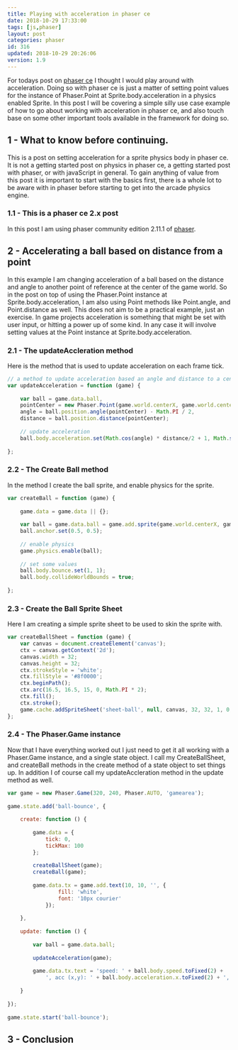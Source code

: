 ```yaml
---
title: Playing with acceleration in phaser ce
date: 2018-10-29 17:33:00
tags: [js,phaser]
layout: post
categories: phaser
id: 316
updated: 2018-10-29 20:26:06
version: 1.9
---
```


For todays post on [phaser ce](https://photonstorm.github.io/phaser-ce/index.html) I thought I would play around with acceleration. Doing so with phaser ce is just a matter of setting point values for the instance of Phaser.Point at Sprite.body.acceleration in a physics enabled Sprite. In this post I will be covering a simple silly use case example of how to go about working with acceleration in phaser ce, and also touch base on some other important tools available in the framework for doing so.

<!-- more -->

## 1 - What to know before continuing.

This is a post on setting acceleration for a sprite physics body in phaser ce. It is not a getting started post on physics in phaser ce, a getting started post with phaser, or with javaScript in general. To gain anything of value from this post it is important to start with the basics first, there is a whole lot to be aware with in phaser before starting to get into the arcade physics engine.

### 1.1 - This is a phaser ce 2.x post

In this post I am using phaser community edition 2.11.1 of [phaser](http://phaser.io/).

## 2 -  Accelerating a ball based on distance from a point

In this example I am changing acceleration of a ball based on the distance and angle to another point of reference at the center of the game world. So in the post on top of using the Phaser.Point instance at Sprite.body.acceleration, I am also using Point methods like Point.angle, and Point.distance as well. This does not aim to be a practical example, just an exercise. In game projects acceleration is something that might be set with user input, or hitting a power up of some kind. In any case it will involve setting values at the Point instance at Sprite.body.acceleration.

### 2.1 - The updateAccleration method

Here is the method that is used to update acceleration on each frame tick.

```js
// a method to update acceleration based an angle and distance to a center point
var updateAcceleration = function (game) {
 
    var ball = game.data.ball,
    pointCenter = new Phaser.Point(game.world.centerX, game.world.centerY),
    angle = ball.position.angle(pointCenter) - Math.PI / 2,
    distance = ball.position.distance(pointCenter);
 
    // update acceleration
    ball.body.acceleration.set(Math.cos(angle) * distance/2 + 1, Math.sin(angle) * distance/2 + 1);
 
};
```

### 2.2 - The Create Ball method

In the method I create the ball sprite, and enable physics for the sprite.

```js
var createBall = function (game) {
 
    game.data = game.data || {};
 
    var ball = game.data.ball = game.add.sprite(game.world.centerX, game.world.centerY, 'sheet-ball', 0);
    ball.anchor.set(0.5, 0.5);
 
    // enable physics
    game.physics.enable(ball);
 
    // set some values
    ball.body.bounce.set(1, 1);
    ball.body.collideWorldBounds = true;
 
};
```

### 2.3 - Create the Ball Sprite Sheet

Here I am creating a simple sprite sheet to be used to skin the sprite with.

```js
var createBallSheet = function (game) {
    var canvas = document.createElement('canvas');
    ctx = canvas.getContext('2d');
    canvas.width = 32;
    canvas.height = 32;
    ctx.strokeStyle = 'white';
    ctx.fillStyle = '#8f0000';
    ctx.beginPath();
    ctx.arc(16.5, 16.5, 15, 0, Math.PI * 2);
    ctx.fill();
    ctx.stroke();
    game.cache.addSpriteSheet('sheet-ball', null, canvas, 32, 32, 1, 0, 0);
};
```

### 2.4 - The Phaser.Game instance

Now that I have everything worked out I just need to get it all working with a Phaser.Game instance, and a single state object. I call my CreateBallSheet, and createBall methods in the create method of a state object to set things up. In addition I of course call my updateAccleration method in the update method as well.

```js
var game = new Phaser.Game(320, 240, Phaser.AUTO, 'gamearea');
 
game.state.add('ball-bounce', {
 
    create: function () {
 
        game.data = {
            tick: 0,
            tickMax: 100
        };
 
        createBallSheet(game);
        createBall(game);
 
        game.data.tx = game.add.text(10, 10, '', {
                fill: 'white',
                font: '10px courier'
            });
 
    },
 
    update: function () {
 
        var ball = game.data.ball;
 
        updateAcceleration(game);
 
        game.data.tx.text = 'speed: ' + ball.body.speed.toFixed(2) +
            ', acc (x,y): ' + ball.body.acceleration.x.toFixed(2) + ',' + ball.body.acceleration.y.toFixed(2);
 
    }
 
});
 
game.state.start('ball-bounce');
```

## 3 - Conclusion